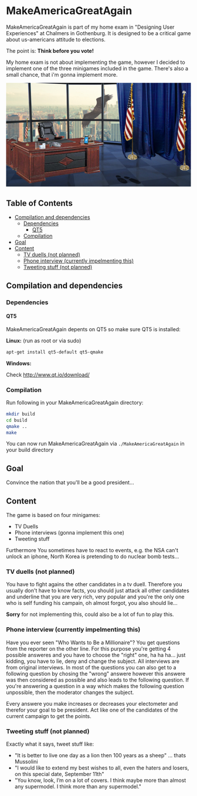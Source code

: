 # MakeAmericaGreatAgain
MakeAmericaGreatAgain is part of my home exam in "Designing User Experiences" at Chalmers in Gothenburg.
It is designed to be a critical game about us-americans attitude to elections.

The point is: **Think before you vote!**

My home exam is not about implementing the game, however I decided to implement one of the three minigames included in the game.
There's also a small chance, that i'm gonna implement more.

![HeadCooker](img/office.jpg)


<!-- [toc] -->
## Table of Contents

   * [Compilation and dependencies](#compilation-and-dependencies)
     * [Dependencies](#dependencies)
       * [QT5](#qt5)
     * [Compilation](#compilation)
   * [Goal](#goal)
   * [Content](#content)
     * [TV duells (not planned)](#tv-duells-not-planned)
     * [Phone interview (currently impelmenting this)](#phone-interview-currently-impelmenting-this)
     * [Tweeting stuff (not planned)](#tweeting-stuff-not-planned)

<!-- [toc] -->
## Compilation and dependencies ##

### Dependencies ###

#### QT5 ####
MakeAmericaGreatAgain depents on QT5 so make sure QT5 is installed:

**Linux:** (run as root or via sudo)
``` bash
apt-get install qt5-default qt5-qmake
```

**Windows:**

Check http://www.qt.io/download/

### Compilation ###

Run following in your MakeAmericaGreatAgain directory:
``` bash
mkdir build
cd build
qmake ..
make
```

You can now run MakeAmericaGreatAgain via ```./MakeAmericaGreatAgain``` in your build directory

## Goal
Convince the nation that you'll be a good president...

## Content
The game is based on four minigames:
* TV Duells
* Phone interviews (gonna implement this one)
* Tweeting stuff

Furthermore You sometimes have to react to events, e.g. the NSA can't unlock an iphone, North Korea is pretending to do nuclear bomb tests...

### TV duells (not planned)
You have to fight agains the other candidates in a tv duell.
Therefore you usually don't have to know facts, you should just attack all other candidates and underline that you are very rich, very popular and you're the only one who is self funding his campain, oh almost forgot, you also should lie...

**Sorry** for not implementing this, could also be a lot of fun to play this.

### Phone interview (currently impelmenting this)
Have you ever seen "Who Wants to Be a Millionaire"?
You get questions from the reporter on the other line. For this purpose you're getting 4 possible answeres and you have to choose the "right" one, ha ha ha... just kidding, you have to lie, deny and change the subject.
All interviews are from original interviews.
In most of the questions you can also get to a following question by chosing the "wrong" answere however this answere was then considered as possible and also leads to the following question.
If you're answering a question in a way which makes the following question unpossible, then the moderator changes the subject.

Every answere you make increases or decreases your electometer and therefor your goal to be president.
Act like one of the candidates of the current campaign to get the points.

### Tweeting stuff (not planned)
Exactly what it says, tweet stuff like:
* "It is better to live one day as a lion then 100 years as a sheep" ... thats Mussolini
* "I would like to extend my best wishes to all, even the haters and losers, on this special date, September 11th"
* "You know, look, I’m on a lot of covers. I think maybe more than almost any supermodel. I think more than any supermodel."
